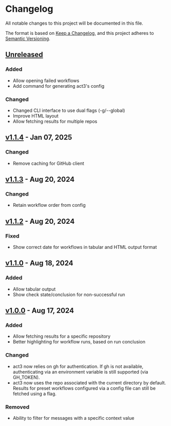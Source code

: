 # Changelog

All notable changes to this project will be documented in this file.

The format is based on [Keep a Changelog](https://keepachangelog.com/en/1.1.0/),
and this project adheres to [Semantic Versioning](https://semver.org/spec/v2.0.0.html).

## [Unreleased]

### Added

- Allow opening failed workflows
- Add command for generating act3's config

### Changed

- Changed CLI interface to use dual flags (-g/--global)
- Improve HTML layout
- Allow fetching results for multiple repos

## [v1.1.4] - Jan 07, 2025

### Changed

- Remove caching for GitHub client

## [v1.1.3] - Aug 20, 2024

### Changed

- Retain workflow order from config

## [v1.1.2] - Aug 20, 2024

### Fixed

- Show correct date for workflows in tabular and HTML output format

## [v1.1.0] - Aug 18, 2024

### Added

- Allow tabular output
- Show check state/conclusion for non-successful run

## [v1.0.0] - Aug 17, 2024

### Added

- Allow fetching results for a specific repository
- Better highlighting for workflow runs, based on run conclusion

### Changed

- act3 now relies on gh for authentication. If gh is not available,
  authenticating via an environment variable is still supported (via GH_TOKEN).
- act3 now uses the repo associated with the current directory by default.
    Results for preset workflows configured via a config file can still be
    fetched using a flag.

### Removed

- Ability to filter for messages with a specific context value

[unreleased]: https://github.com/dhth/act3/compare/v1.1.4...HEAD
[v1.1.4]: https://github.com/dhth/act3/compare/v1.1.3...v1.1.4
[v1.1.3]: https://github.com/dhth/act3/compare/v1.1.2...v1.1.3
[v1.1.2]: https://github.com/dhth/act3/compare/v1.1.1...v1.1.2
[v1.1.0]: https://github.com/dhth/act3/compare/v1.0.0...v1.1.0
[v1.0.0]: https://github.com/dhth/act3/compare/v0.4.0...v1.0.0
